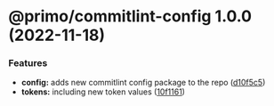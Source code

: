 # @primo/commitlint-config 1.0.0 (2022-11-18)


### Features

* **config:** adds new commitlint config package to the repo ([d10f5c5](https://github.com/primo-design-system/primo/commit/d10f5c51ee8d00110149d7033f57df79cd43d23f))
* **tokens:** including new token values ([10f1161](https://github.com/primo-design-system/primo/commit/10f11615e87e00bcc691c18ccd04913c1bec8362))
